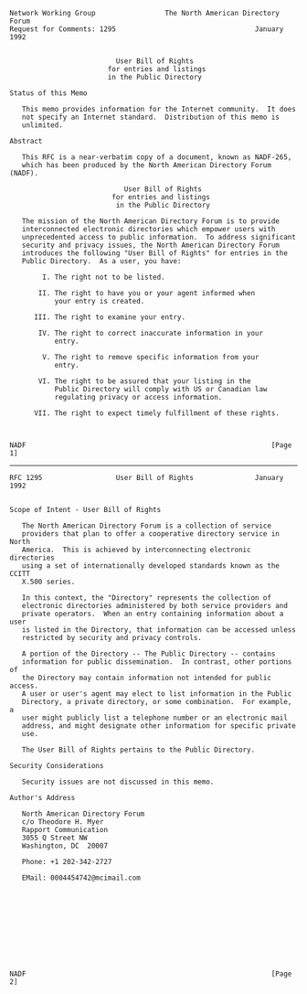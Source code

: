     Network Working Group                 The North American Directory Forum
    Request for Comments: 1295                                  January 1992


                              User Bill of Rights
                            for entries and listings
                            in the Public Directory

    Status of this Memo

       This memo provides information for the Internet community.  It does
       not specify an Internet standard.  Distribution of this memo is
       unlimited.

    Abstract

       This RFC is a near-verbatim copy of a document, known as NADF-265,
       which has been produced by the North American Directory Forum (NADF).

                                User Bill of Rights
                             for entries and listings
                              in the Public Directory

       The mission of the North American Directory Forum is to provide
       interconnected electronic directories which empower users with
       unprecedented access to public information.  To address significant
       security and privacy issues, the North American Directory Forum
       introduces the following "User Bill of Rights" for entries in the
       Public Directory.  As a user, you have:

            I. The right not to be listed.

           II. The right to have you or your agent informed when
               your entry is created.

          III. The right to examine your entry.

           IV. The right to correct inaccurate information in your
               entry.

            V. The right to remove specific information from your
               entry.

           VI. The right to be assured that your listing in the
               Public Directory will comply with US or Canadian law
               regulating privacy or access information.

          VII. The right to expect timely fulfillment of these rights.



    NADF                                                            [Page 1]

------------------------------------------------------------------------

``` newpage
RFC 1295                  User Bill of Rights               January 1992


Scope of Intent - User Bill of Rights

   The North American Directory Forum is a collection of service
   providers that plan to offer a cooperative directory service in North
   America.  This is achieved by interconnecting electronic directories
   using a set of internationally developed standards known as the CCITT
   X.500 series.

   In this context, the "Directory" represents the collection of
   electronic directories administered by both service providers and
   private operators.  When an entry containing information about a user
   is listed in the Directory, that information can be accessed unless
   restricted by security and privacy controls.

   A portion of the Directory -- The Public Directory -- contains
   information for public dissemination.  In contrast, other portions of
   the Directory may contain information not intended for public access.
   A user or user's agent may elect to list information in the Public
   Directory, a private directory, or some combination.  For example, a
   user might publicly list a telephone number or an electronic mail
   address, and might designate other information for specific private
   use.

   The User Bill of Rights pertains to the Public Directory.

Security Considerations

   Security issues are not discussed in this memo.

Author's Address

   North American Directory Forum
   c/o Theodore H. Myer
   Rapport Communication
   3055 Q Street NW
   Washington, DC  20007

   Phone: +1 202-342-2727

   EMail: 0004454742@mcimail.com











NADF                                                            [Page 2]
```
